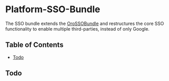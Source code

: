 # Platform-SSO-Bundle

The SSO bundle extends the [OroSSOBundle](https://github.com/orocrm/platform/tree/master/src/Oro/Bundle/SSOBundle) and restructures the core SSO functionality to enable multiple third-parties, instead of only Google.

## Table of Contents

- [Todo](#todo)

## Todo
